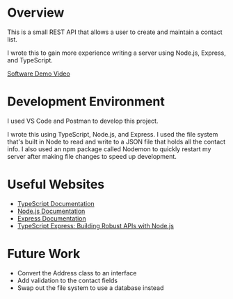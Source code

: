 # Overview

This is a small REST API that allows a user to create and maintain a contact list.

I wrote this to gain more experience writing a server using Node.js, Express, and TypeScript.

[Software Demo Video](https://www.youtube.com/watch?v=Wzs8nw6-MQo)

# Development Environment

I used VS Code and Postman to develop this project.

I wrote this using TypeScript, Node.js, and Express. I used the file system that's built in Node to read and write to a JSON file that holds all the contact info. I also used an npm package called Nodemon to quickly restart my server after making file changes to speed up development.

# Useful Websites

- [TypeScript Documentation](https://www.typescriptlang.org/)
- [Node.js Documentation](https://nodejs.org/docs/latest/api/)
- [Express Documentation](https://expressjs.com/en/4x/api.html)
- [TypeScript Express: Building Robust APIs with Node.js](https://dev.to/wizdomtek/typescript-express-building-robust-apis-with-nodejs-1fln)

# Future Work

- Convert the Address class to an interface
- Add validation to the contact fields
- Swap out the file system to use a database instead